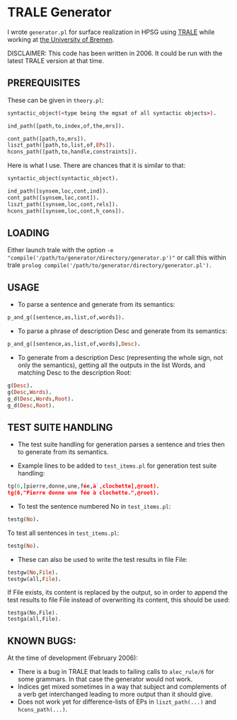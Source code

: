 # TRALE Generator

I wrote `generator.pl` for surface realization in HPSG using [TRALE](http://milca.sfs.uni-tuebingen.de/A4/Course/trale/) while working at [the University of Bremen](https://www.uni-bremen.de/).

DISCLAIMER: This code has been written in 2006. It could be run with the latest TRALE version at that time.

## PREREQUISITES

These can be given in `theory.pl`:
  
```prolog
syntactic_object(<type being the mgsat of all syntactic objects>).

ind_path([path,to,index,of,the,mrs]).

cont_path([path,to,mrs]).
liszt_path([path,to,list,of,EPs]).
hcons_path([path,to,handle,constraints]).
```  

Here is what I use. There are chances that it is similar to that:
```prolog
syntactic_object(syntactic_object).

ind_path([synsem,loc,cont,ind]).
cont_path([synsem,loc,cont]).
liszt_path([synsem,loc,cont,rels]).
hcons_path([synsem,loc,cont,h_cons]).
```

## LOADING
Either launch trale with the option `-e "compile('/path/to/generator/directory/generator.p')"` or call this within trale `prolog compile('/path/to/generator/directory/generator.pl').`

## USAGE
- To parse a sentence and generate from its semantics: 

```prolog
p_and_g([sentence,as,list,of,words]).
```

- To parse a phrase of description Desc and generate from its semantics:

```prolog
p_and_g([sentence,as,list,of,words],Desc).
```

- To generate from a description Desc (representing the whole sign, not only the semantics), getting all the outputs in the list Words, and matching Desc to the description Root:
```prolog
g(Desc).
g(Desc,Words).
g_d(Desc,Words,Root).
g_d(Desc,Root).
```

## TEST SUITE HANDLING

- The test suite handling for generation parses a sentence and tries then to generate from its semantics.

- Example lines to be added to `test_items.pl` for generation test suite handling:

```prolog
tg(6,[pierre,donne,une,fée,à`,clochette],@root).
tg(6,"Pierre donne une fée à clochette.",@root).
```

- To test the sentence numbered No in `test_items.pl`:

```prolog
testg(No).
```

To test all sentences in `test_items.pl`:

```prolog
testg(No).
```

- These can also be used to write the test results in file File:


```prolog
testgw(No,File).
testgw(all,File).
```

If File exists, its content is replaced by the output, so in order to append the test results to file File instead of overwriting its content, this should be used:

```
testga(No,File).
testga(all,File).
``` 


## KNOWN BUGS:

At the time of development (February 2006):

- There is a bug in TRALE that leads to failing calls to `alec_rule/6` for some grammars. In that case the generator would not work.
- Indices get mixed sometimes in a way that subject and complements of a verb
get interchanged leading to more output than it should give.
- Does not work yet for difference-lists of EPs in `liszt_path(...)` and `hcons_path(...)`.

